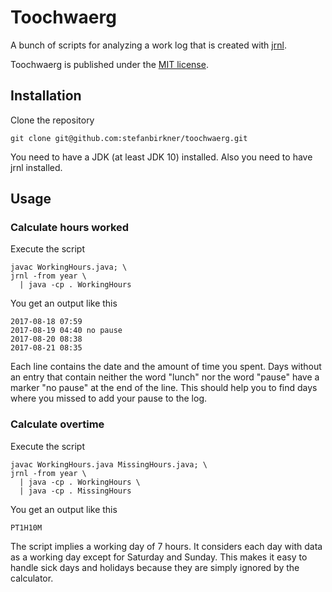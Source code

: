 # Toochwaerg

A bunch of scripts for analyzing a work log that is created with
[jrnl](http://jrnl.sh/).

Toochwaerg is published under the
[MIT license](http://opensource.org/licenses/MIT).

## Installation

Clone the repository

    git clone git@github.com:stefanbirkner/toochwaerg.git

You need to have a JDK (at least JDK 10) installed. Also you need to have jrnl
installed.

## Usage

### Calculate hours worked

Execute the script

    javac WorkingHours.java; \
    jrnl -from year \
      | java -cp . WorkingHours

You get an output like this

    2017-08-18 07:59 
    2017-08-19 04:40 no pause
    2017-08-20 08:38 
    2017-08-21 08:35

Each line contains the date and the amount of time you spent. Days without an
entry that contain neither the word "lunch" nor the word "pause" have a marker
"no pause" at the end of the line. This should help you to find days where you
missed to add your pause to the log.

### Calculate overtime

Execute the script

    javac WorkingHours.java MissingHours.java; \
    jrnl -from year \
      | java -cp . WorkingHours \
      | java -cp . MissingHours

You get an output like this

    PT1H10M

The script implies a working day of 7 hours. It considers each day with data as
a working day except for Saturday and Sunday. This makes it easy to handle sick
days and holidays because they are simply ignored by the calculator.
